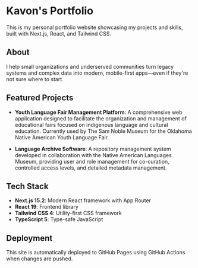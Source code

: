 # Kavon's Portfolio

This is my personal portfolio website showcasing my projects and skills, built with Next.js, React, and Tailwind CSS.

## About

I help small organizations and underserved communities turn legacy systems and complex data into modern, mobile-first apps—even if they're not sure where to start.

## Featured Projects

- **Youth Language Fair Management Platform**: A comprehensive web application designed to facilitate the organization and management of educational fairs focused on indigenous language and cultural education. Currently used by The Sam Noble Museum for the Oklahoma Native American Youth Language Fair.

- **Language Archive Software**: A repository management system developed in collaboration with the Native American Languages Museum, providing user and role management for co-curation, controlled access levels, and detailed metadata management.

## Tech Stack

- **Next.js 15.2**: Modern React framework with App Router
- **React 19**: Frontend library
- **Tailwind CSS 4**: Utility-first CSS framework
- **TypeScript 5**: Type-safe JavaScript

## Deployment

This site is automatically deployed to GitHub Pages using GitHub Actions when changes are pushed.
